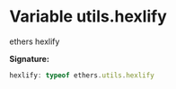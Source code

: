 
# Variable utils.hexlify

ethers hexlify

<b>Signature:</b>

```typescript
hexlify: typeof ethers.utils.hexlify
```
